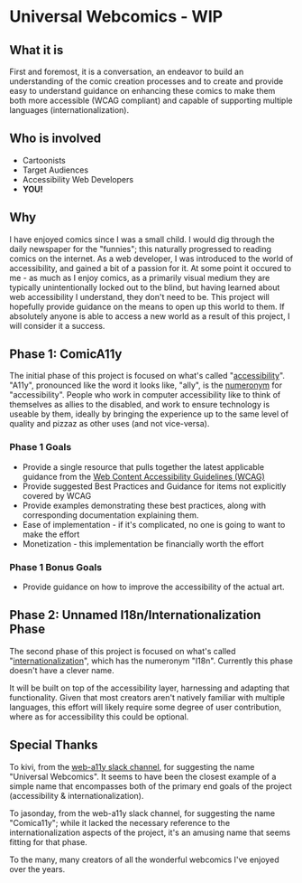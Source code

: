 <main markdown=1>

  # Universal Webcomics - WIP

  <article markdown=1>
  
  ## What it is
  First and foremost, it is a conversation, an endeavor to build an understanding of the comic creation processes and to create and provide easy to understand guidance on enhancing these comics to make them both more accessible (WCAG compliant) and capable of supporting multiple languages (internationalization).
  </article>

  ## Who is involved
  * Cartoonists
  * Target Audiences
  * Accessibility Web Developers
  * **YOU!**

  ## Why
  I have enjoyed comics since I was a small child. I would dig through the daily newspaper for the "funnies"; this naturally progressed to reading comics on the internet. As a web developer, I was introduced to the world of accessibility, and gained a bit of a passion for it. At some point it occured to me - as much as I enjoy comics, as a primarily visual medium they are typically unintentionally locked out to the blind, but having learned about web accessibility I understand, they don't need to be. This project will hopefully provide guidance on the means to open up this world to them. If absolutely anyone is able to access a new world as a result of this project, I will consider it a success.

  ## Phase 1: ComicA11y
  The initial phase of this project is focused on what's called "[accessibility](https://en.wikipedia.org/wiki/Computer_accessibility)". "A11y", pronounced like the word it looks like, "ally", is the [numeronym](https://en.wikipedia.org/wiki/Numeronym) for "accessibility". People who work in computer accessibility like to think of themselves as allies to the disabled, and work to ensure technology is useable by them, ideally by bringing the experience up to the same level of quality and pizzaz as other uses (and not vice-versa).
  ### Phase 1 Goals
  * Provide a single resource that pulls together the latest applicable guidance from the [Web Content Accessibility Guidelines (WCAG)](https://www.w3.org/WAI/standards-guidelines/wcag/)
  * Provide suggested Best Practices and Guidance for items not explicitly covered by WCAG
  * Provide examples demonstrating these best practices, along with corresponding documentation explaining them.
  * Ease of implementation - if it's complicated, no one is going to want to make the effort
  * Monetization - this implementation be financially worth the effort

  ### Phase 1 Bonus Goals
  * Provide guidance on how to improve the accessibility of the actual art.

  ## Phase 2: Unnamed I18n/Internationalization Phase
  The second phase of this project is focused on what's called "[internationalization](https://en.wikipedia.org/wiki/Internationalization_and_localization)", which has the numeronym "I18n". Currently this phase doesn't have a clever name.

  It will be built on top of the accessibility layer, harnessing and adapting that functionality. Given that most creators aren't natively familiar with multiple languages, this effort will likely require some degree of user contribution, where as for accessibility this could be optional.

  ## Special Thanks
  To kivi, from the [web-a11y slack channel](https://web-a11y.herokuapp.com/), for suggesting the name "Universal Webcomics". It seems to have been the closest example of a simple name that encompasses both of the primary end goals of the project (accessibility & internationalization). 

  To jasonday, from the web-a11y slack channel, for suggesting the name "Comica11y"; while it lacked the necessary reference to the internationalization aspects of the project, it's an amusing name that seems fitting for that phase.

  To the many, many creators of all the wonderful webcomics I've enjoyed over the years.
</main>

